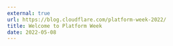 ```yaml
---
external: true
url: https://blog.cloudflare.com/platform-week-2022/
title: Welcome to Platform Week
date: 2022-05-08
---
```

